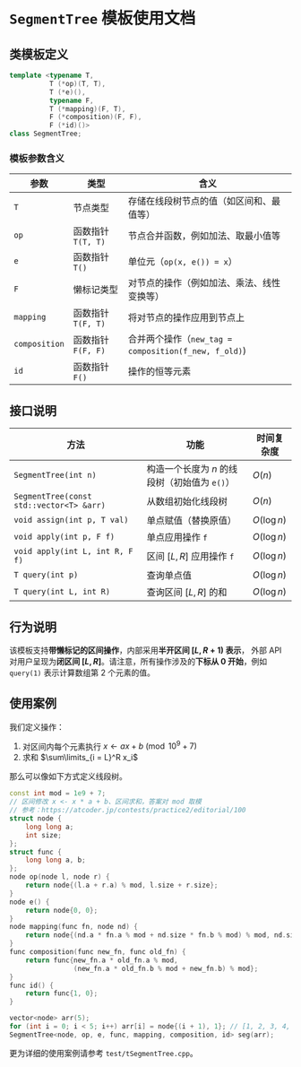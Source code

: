 # `SegmentTree` 模板使用文档

## 类模板定义

```cpp
template <typename T,
          T (*op)(T, T),
          T (*e)(),
          typename F,
          T (*mapping)(F, T),
          F (*composition)(F, F),
          F (*id)()>
class SegmentTree;
```

### 模板参数含义

| 参数          | 类型               | 含义                                                 |
| ------------- | ------------------ | ---------------------------------------------------- |
| `T`           | 节点类型           | 存储在线段树节点的值（如区间和、最值等）             |
| `op`          | 函数指针 `T(T, T)` | 节点合并函数，例如加法、取最小值等                   |
| `e`           | 函数指针 `T()`     | 单位元（`op(x, e()) = x`）                           |
| `F`           | 懒标记类型         | 对节点的操作（例如加法、乘法、线性变换等）           |
| `mapping`     | 函数指针 `T(F, T)` | 将对节点的操作应用到节点上                           |
| `composition` | 函数指针 `F(F, F)` | 合并两个操作（`new_tag = composition(f_new, f_old)`) |
| `id`          | 函数指针 `F()`     | 操作的恒等元素                                       |

## 接口说明

| 方法                                     | 功能                                          | 时间复杂度  |
| ---------------------------------------- | --------------------------------------------- | ----------- |
| `SegmentTree(int n)`                     | 构造一个长度为 $n$ 的线段树（初始值为 `e()`） | $O(n)$      |
| `SegmentTree(const std::vector<T> &arr)` | 从数组初始化线段树                            | $O(n)$      |
| `void assign(int p, T val)`              | 单点赋值（替换原值）                          | $O(\log n)$ |
| `void apply(int p, F f)`                 | 单点应用操作 `f`                              | $O(\log n)$ |
| `void apply(int L, int R, F f)`          | 区间 $[L, R]$ 应用操作 `f`                    | $O(\log n)$ |
| `T query(int p)`                         | 查询单点值                                    | $O(\log n)$ |
| `T query(int L, int R)`                  | 查询区间 $[L, R]$ 的和                        | $O(\log n)$ |

## 行为说明

该模板支持**带懒标记的区间操作**，内部采用**半开区间 $[L, R+1)$ 表示**，
外部 API 对用户呈现为**闭区间 $[L, R]$**。请注意，所有操作涉及的**下标从 $0$ 开始**，例如 `query(1)` 表示计算数组第 $2$ 个元素的值。

## 使用案例

我们定义操作：

1. 对区间内每个元素执行 $x \gets a x + b \pmod{10^9+7}$
2. 求和 $\sum\limits_{i = L}^R x_i$

那么可以像如下方式定义线段树。

```cpp
const int mod = 1e9 + 7;
// 区间修改 x <- x * a + b、区间求和，答案对 mod 取模
// 参考：https://atcoder.jp/contests/practice2/editorial/100
struct node {
    long long a;
    int size;
};
struct func {
    long long a, b;
};
node op(node l, node r) {
    return node{(l.a + r.a) % mod, l.size + r.size};
}
node e() {
    return node{0, 0};
}
node mapping(func fn, node nd) {
    return node{(nd.a * fn.a % mod + nd.size * fn.b % mod) % mod, nd.size};
}
func composition(func new_fn, func old_fn) {
    return func{new_fn.a * old_fn.a % mod,
                (new_fn.a * old_fn.b % mod + new_fn.b) % mod};
}
func id() {
    return func{1, 0};
}

vector<node> arr(5);
for (int i = 0; i < 5; i++) arr[i] = node{(i + 1), 1}; // [1, 2, 3, 4, 5]
SegmentTree<node, op, e, func, mapping, composition, id> seg(arr);
```

更为详细的使用案例请参考 `test/tSegmentTree.cpp`。